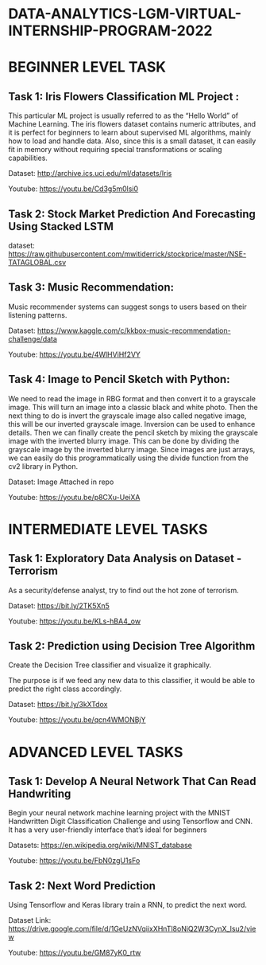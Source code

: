 # DATA-ANALYTICS-LGM-VIRTUAL-INTERNSHIP-PROGRAM-2022

# BEGINNER LEVEL TASK

## Task 1: Iris Flowers Classification ML Project :

This particular ML project is usually referred to as the “Hello World” of Machine Learning. The iris flowers dataset contains numeric attributes, and it is perfect for beginners to learn about supervised ML algorithms, mainly how to load and handle data. Also, since this is a small dataset, it can easily fit in memory without requiring special transformations or scaling capabilities.

Dataset: http://archive.ics.uci.edu/ml/datasets/Iris

Youtube: https://youtu.be/Cd3g5m0lsi0

## Task 2: Stock Market Prediction And Forecasting Using Stacked LSTM

dataset: https://raw.githubusercontent.com/mwitiderrick/stockprice/master/NSE-TATAGLOBAL.csv

## Task 3: Music Recommendation:

Music recommender systems can suggest songs to users based on their listening patterns.

Dataset: https://www.kaggle.com/c/kkbox-music-recommendation-challenge/data

Youtube: https://youtu.be/4WlHViHf2VY

## Task 4: Image to Pencil Sketch with Python:

We need to read the image in RBG format and then convert it to a grayscale image. This will turn an image into a classic black and white photo. Then the next thing to do is invert the grayscale image also called negative image, this will be our inverted grayscale image. Inversion can be used to enhance details. Then we can finally create the pencil sketch by mixing the grayscale image with the inverted blurry image. This can be done by dividing the grayscale image by the inverted blurry image. Since images are just arrays, we can easily do this programmatically using the divide function from the cv2 library in Python.

Dataset: Image Attached in repo

Youtube: https://youtu.be/p8CXu-UeiXA

# INTERMEDIATE LEVEL TASKS

## Task 1: Exploratory Data Analysis on Dataset - Terrorism

As a security/defense analyst, try to find out the hot zone of terrorism.

Dataset: https://bit.ly/2TK5Xn5

Youtube: https://youtu.be/KLs-hBA4_ow

## Task 2: Prediction using Decision Tree  Algorithm 

Create the Decision Tree classifier and visualize it graphically. 

The purpose is if we feed any new data to this classifier, it would be able to  predict the right class accordingly. 

Dataset: https://bit.ly/3kXTdox

Youtube: https://youtu.be/qcn4WMONBjY

# ADVANCED LEVEL TASKS

## Task 1: Develop A Neural Network That Can Read Handwriting

Begin your neural network machine learning project with the MNIST Handwritten Digit Classification Challenge and using Tensorflow and CNN. It has a very user-friendly interface that’s ideal for beginners

Datasets: https://en.wikipedia.org/wiki/MNIST_database

Youtube: https://youtu.be/FbN0zgU1sFo 

## Task 2: Next Word Prediction

Using Tensorflow and Keras library train a RNN, to predict the next word. 

Dataset Link: https://drive.google.com/file/d/1GeUzNVqiixXHnTl8oNiQ2W3CynX_lsu2/view

Youtube: https://youtu.be/GM87yK0_rtw
